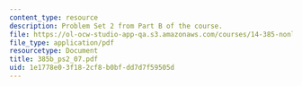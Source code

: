 ```yaml
---
content_type: resource
description: Problem Set 2 from Part B of the course.
file: https://ol-ocw-studio-app-qa.s3.amazonaws.com/courses/14-385-nonlinear-econometric-analysis-fall-2007/1e1778e03f182cf8b0bfdd7d7f59505d_385b_ps2_07.pdf
file_type: application/pdf
resourcetype: Document
title: 385b_ps2_07.pdf
uid: 1e1778e0-3f18-2cf8-b0bf-dd7d7f59505d
---
```

